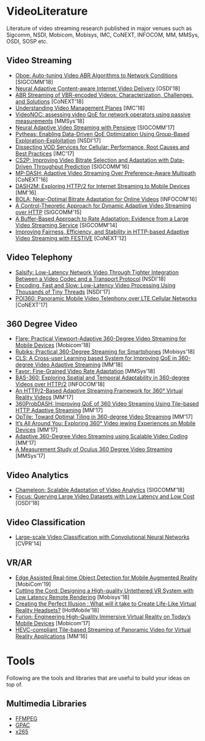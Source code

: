 # VideoLiterature
Literature of video streaming research published in major venues such as Sigcomm, NSDI, Mobicom, Mobisys, IMC, CoNEXT, INFOCOM, MM, MMSys, OSDI, SOSP etc. 

## Video Streaming
* [Oboe: Auto-tuning Video ABR Algorithms to Network Conditions](https://engineering.purdue.edu/~isl/papers/sigcomm18-final128.pdf) [SIGCOMM'18]
* [Neural Adaptive Content-aware Internet Video Delivery](https://www.usenix.org/system/files/osdi18-yeo.pdf) [OSDI'18]
* [ABR Streaming of VBR-encoded Videos: Characterization, Challenges, and Solutions](https://www-users.cs.umn.edu/~fengqian/paper/vbr_conext18.pdf) [CoNEXT'18]
* [Understanding Video Management Planes](https://engineering.purdue.edu/~isl/papers/imc2018.pdf) [IMC'18]
* [VideoNOC: assessing video QoE for network operators using passive measurements](https://www.cc.gatech.edu/~tmangla3/papers/VideoNOC_MMSys2018.pdf) [MMSys'18]
* [Neural Adaptive Video Streaming with Pensieve](https://people.csail.mit.edu/hongzi/content/publications/Pensieve-Sigcomm17.pdf) [SIGCOMM'17]
* [Pytheas: Enabling Data-Driven QoE Optimization Using Group-Based Exploration-Exploitation](https://www.usenix.org/system/files/conference/nsdi17/nsdi17-jiang_0.pdf) [NSDI'17]
* [Dissecting VOD Services for Cellular: Performance, Root Causes and Best Practices](https://conferences.sigcomm.org/imc/2017/papers/imc17-final111.pdf) [IMC'17]
* [CS2P: Improving Video Bitrate Selection and Adaptation with Data-Driven Throughput Prediction](https://users.ece.cmu.edu/~vsekar/papers/sigcomm16_cs2p.pdf) [SIGCOMM'16]
* [MP-DASH: Adaptive Video Streaming Over Preference-Aware Multipath](http://www.research.att.com/ecms/dam/sites/labs_research/content/publications/VA_MP-DASH_Adaptive_Video_Streaming.pdf) [CoNEXT'16]
* [DASH2M: Exploring HTTP/2 for Internet Streaming to Mobile Devices](https://dl.acm.org/citation.cfm?id=2964313) [MM'16]
* [BOLA: Near-Optimal Bitrate Adaptation for Online Videos](https://arxiv.org/pdf/1601.06748.pdf) [INFOCOM'16]
* [A Control-Theoretic Approach for Dynamic Adaptive Video Streaming over HTTP](https://users.ece.cmu.edu/~vsekar/papers/sigcomm15_mpcdash.pdf) [SIGCOMM'15]
* [A Buffer-Based Approach to Rate Adaptation: Evidence from a Large Video Streaming Service](http://yuba.stanford.edu/~nickm/papers/sigcomm2014-video.pdf) [SIGCOMM'14]
* [Improving Fairness, Efficiency, and Stability in HTTP-based Adaptive Video Streaming with FESTIVE](https://conferences.sigcomm.org/co-next/2012/eproceedings/conext/p97.pdf) [CoNEXT'12]

## Video Telephony
* [Salsify: Low-Latency Network Video Through Tighter Integration Between a Video Codec and a Transport Protocol](https://cs.stanford.edu/~keithw/salsify-paper.pdf) [NSDI'18]
* [Encoding, Fast and Slow: Low-Latency Video Processing Using Thousands of Tiny Threads](https://www.usenix.org/system/files/conference/nsdi17/nsdi17-fouladi.pdf) [NSDI'17]
* [POI360: Panoramic Mobile Video Telephony over LTE Cellular Networks](http://xyzhang.ucsd.edu/papers/XXie_CoNEXT17_POI360.pdf) [CoNEXT'17]

## 360 Degree Video
* [Flare: Practical Viewport-Adaptive 360-Degree Video Streaming for Mobile Devices](https://www-users.cs.umn.edu/~fengqian/paper/flare_mobicom18.pdf) [Mobicom'18]
* [Rubiks: Practical 360-Degree Streaming for Smartphones](http://www.cs.utexas.edu/~jianhe/rubiks_mobisys.pdf) [Mobisys'18]
* [CLS: A Cross-user Learning based System for Improving QoE in 360-degree Video Adaptive Streaming](https://dl.acm.org/citation.cfm?id=3240556) [MM'18]
* [Favor: Fine-Grained Video Rate Adaptation](https://www.cs.utexas.edu/~mubashir/papers/favor_mmsys.pdf) [MMSys'18]
* [BAS-360: Exploring Spatial and Temporal Adaptability in 360-degree Videos over HTTP/2](http://www.cs.binghamton.edu/~yaoliu/publications/infocom18-bas360.pdf) [INFOCOM'18]
* [An HTTP/2-Based Adaptive Streaming Framework for 360° Virtual Reality Videos](https://biblio.ugent.be/publication/8541796/file/8541800.pdf) [MM'17]
* [360ProbDASH: Improving QoE of 360 Video Streaming Using Tile-based HTTP Adaptive Streaming](https://dl.acm.org/citation.cfm?id=3123266.3123291) [MM'17]
* [OpTile: Toward Optimal Tiling in 360-degree Video Streaming](http://www.cs.binghamton.edu/~yaoliu/publications/mm17-optile.pdf) [MM'17]
* [It’s All Around You: Exploring 360° Video iewing Experiences on Mobile Devices](http://www.fahim-kawsar.net/papers/Broeck.MM2017-Camera.pdf) [MM'17]
* [Adaptive 360-Degree Video Streaming using Scalable Video Coding](https://www.utdallas.edu/~afshin/publication/360.pdf) [MM'17]
* [A Measurement Study of Oculus 360 Degree Video Streaming](http://www.greenorbs.org/people/lzh/papers/[MMSys'17]%20360%20Video.pdf) [MMSys'17]

## Video Analytics
* [Chameleon: Scalable Adaptation of Video Analytics](http://people.cs.uchicago.edu/~junchenj/docs/Chameleon_SIGCOMM_CameraReady.pdf) [SIGCOMM'18]
* [Focus: Querying Large Video Datasets with Low Latency and Low Cost](https://www.usenix.org/system/files/osdi18-hsieh.pdf) [OSDI'18]

## Video Classification
* [Large-scale Video Classification with Convolutional Neural Networks](https://static.googleusercontent.com/media/research.google.com/en//pubs/archive/42455.pdf) [CVPR'14]

## VR/AR
* [Edge Assisted Real-time Object Detection for Mobile Augmented Reality](http://www.winlab.rutgers.edu/~luyang/papers/mobicom19_augmented_reality.pdf) [MobiCom'19] 
* [Cutting the Cord: Designing a High-quality Untethered VR System with Low Latency Remote Rendering](http://www.winlab.rutgers.edu/~gruteser/papers/mobisys18_low_latency_vr.pdf) [Mobisys'18]
* [Creating the Perfect Illusion : What will it take to Create Life-Like Virtual Reality Headsets?](https://www.microsoft.com/en-us/research/uploads/prod/2018/05/perfectillusion.pdf) [HotMobile'18]
* [Furion: Engineering High-Quality Immersive Virtual Reality on Today’s Mobile Devices](http://www.yongcui.org/lunwen/Furion.pdf) [Mobicom'17]
* [HEVC-compliant Tile-based Streaming of Panoramic Video for Virtual Reality Applications](https://dl.acm.org/citation.cfm?id=2967292) [MM'16]

# Tools
Following are the tools and libraries that are useful to build your ideas on top of.
## Multimedia Libraries
* [FFMPEG](https://ffmpeg.org/)
* [GPAC](https://github.com/gpac/gpac)
* [x265](https://github.com/videolan/x265)

